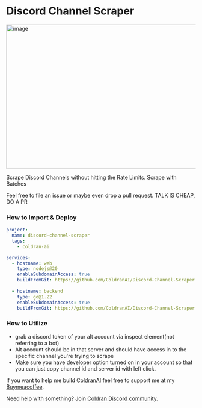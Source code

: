 # Discord Channel Scraper

<img width="976" height="383" alt="image" src="https://github.com/user-attachments/assets/59c07801-90a4-451c-a7b7-7af9d8b91195" />

Scrape Discord Channels without hitting the Rate Limits. Scrape with Batches

Feel free to file an issue or maybe even drop a pull request. TALK IS CHEAP, DO A PR

### How to Import & Deploy

```yml
project:
  name: discord-channel-scraper
  tags:
    - coldran-ai

services:
  - hostname: web
    type: nodejs@20
    enableSubdomainAccess: true
    buildFromGit: https://github.com/ColdranAI/Discord-Channel-Scraper
  
  - hostname: backend
    type: go@1.22
    enableSubdomainAccess: true
    buildFromGit: https://github.com/ColdranAI/Discord-Channel-Scraper

```

### How to Utilize

- grab a discord token of your alt account via inspect element(not referring to a bot)
- Alt account should be in that server and should have access in to the specific channel you're trying to scrape
- Make sure you have developer option turned on in your account so that
you can just copy channel id and server id with left click.



If you want to help me build [ColdranAI](https://coldran.com) feel free to support me at my [Buymeacoffee](https://buymeacoffee.com/nermalcat69).



Need help with something? Join [Coldran Discord community](https://discord.gg/rDDqA83eGz).
